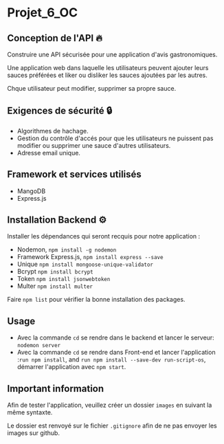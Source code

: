 # Projet_6_OC

## Conception de l'API 🔥

Construire une API sécurisée pour une application d'avis gastronomiques.

Une application web dans laquelle les utilisateurs peuvent ajouter
leurs sauces préférées et liker ou disliker les sauces ajoutées par les autres.

Chque utilisateur peut modifier, supprimer sa propre sauce.

## Exigences de sécurité 🔒

- Algorithmes de hachage.
- Gestion du contrôle d'accés pour que les utilisateurs ne puissent pas modifier ou supprimer une sauce d'autres utilisateurs.
- Adresse email unique.

## Framework et services utilisés

- MangoDB
- Express.js

## Installation Backend ⚙️

Installer les dépendances qui seront recquis pour notre application :

- Nodemon, `npm install -g nodemon`
- Framework Express.js, `npm install express --save`
- Unique `npm install mongoose-unique-validator`
- Bcrypt `npm install bcrypt`
- Token `npm install jsonwebtoken`
- Multer `npm install multer`

Faire `npm list` pour vérifier la bonne installation des packages.

## Usage

- Avec la commande `cd` se rendre dans le backend et lancer le serveur: `nodemon server`
- Avec la commande `cd` se rendre dans Front-end et lancer l'application :`run npm install`, and `run npm install --save-dev run-script-os`, démarrer l'application avec `npm start`.

## Important information

Afin de tester l'application, veuillez créer un dossier `images` en suivant la même syntaxte.

Le dossier est renvoyé sur le fichier `.gitignore` afin de ne pas envoyer les images sur github.
